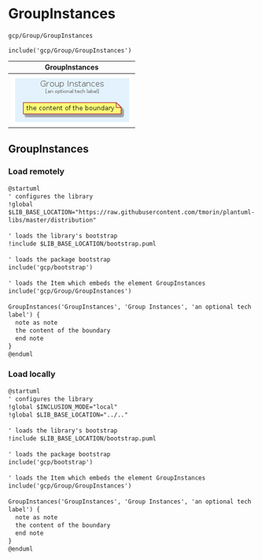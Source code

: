 # GroupInstances


```text
gcp/Group/GroupInstances
```

```text
include('gcp/Group/GroupInstances')
```



| GroupInstances |
| :---: |
| ![illustration for GroupInstances](../../gcp/Group/GroupInstances.Local.png) |




## GroupInstances

### Load remotely
```plantuml
@startuml
' configures the library
!global $LIB_BASE_LOCATION="https://raw.githubusercontent.com/tmorin/plantuml-libs/master/distribution"

' loads the library's bootstrap
!include $LIB_BASE_LOCATION/bootstrap.puml

' loads the package bootstrap
include('gcp/bootstrap')

' loads the Item which embeds the element GroupInstances
include('gcp/Group/GroupInstances')

GroupInstances('GroupInstances', 'Group Instances', 'an optional tech label') {
  note as note
  the content of the boundary
  end note
}
@enduml
```

### Load locally
```plantuml
@startuml
' configures the library
!global $INCLUSION_MODE="local"
!global $LIB_BASE_LOCATION="../.."

' loads the library's bootstrap
!include $LIB_BASE_LOCATION/bootstrap.puml

' loads the package bootstrap
include('gcp/bootstrap')

' loads the Item which embeds the element GroupInstances
include('gcp/Group/GroupInstances')

GroupInstances('GroupInstances', 'Group Instances', 'an optional tech label') {
  note as note
  the content of the boundary
  end note
}
@enduml
```

